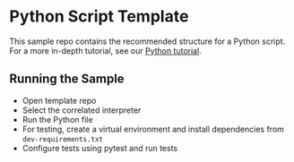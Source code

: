 # Python Script Template

This sample repo contains the recommended structure for a Python script. For a more in-depth tutorial, see our [Python tutorial](https://code.visualstudio.com/docs/python/python-tutorial).

## Running the Sample

- Open template repo
- Select the correlated interpreter
- Run the Python file
- For testing, create a virtual environment and install dependencies from `dev-requirements.txt`
- Configure tests using pytest and run tests
